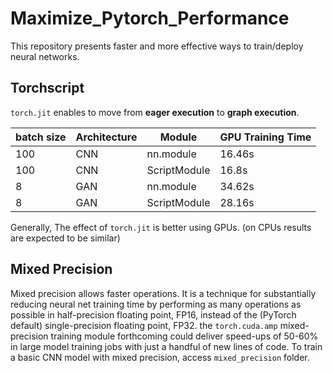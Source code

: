 # Maximize_Pytorch_Performance
This repository presents faster and more effective ways to train/deploy neural networks.

## Torchscript
```torch.jit``` enables to move from **eager execution** to **graph execution**.

|batch size| Architecture |Module | GPU Training Time | 
|----------|--------------|-------|-----|
|100| CNN | nn.module  | 16.46s  |
|100| CNN | ScriptModule  | 16.8s  |
|8| GAN | nn.module  | 34.62s  |
|8| GAN | ScriptModule  | 28.16s  |

Generally, The effect of ```torch.jit``` is better using GPUs. (on CPUs results are expected to be similar)

## Mixed Precision
Mixed precision allows faster operations. It is a technique for substantially reducing neural net training time by performing as many operations as possible in half-precision floating point, FP16, instead of the (PyTorch default) single-precision floating point, FP32. the ```torch.cuda.amp``` mixed-precision training module forthcoming could deliver speed-ups of 50-60% in large model training jobs with just a handful of new lines of code.
To train a basic CNN model with mixed precision, access ```mixed_precision``` folder.
